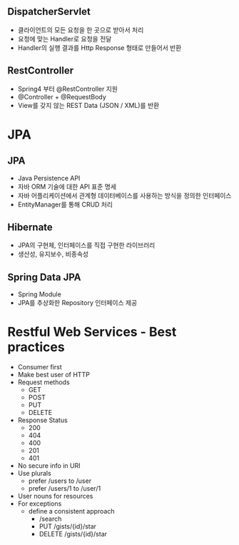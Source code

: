 ## DispatcherServlet
- 클라이언트의 모든 요청을 한 곳으로 받아서 처리
- 요청에 맞는 Handler로 요청을 전달
- Handler의 실행 결과를 Http Response 형태로 만들어서 반환

## RestController
- Spring4 부터 @RestController 지원
- @Controller + @RequestBody
- View를 갖지 않는 REST Data (JSON / XML)를 반환

# JPA
## JPA
- Java Persistence API
- 자바 ORM 기술에 대한 API 표준 명세
- 자바 어플리케이션에서 관계형 데이터베이스를 사용하는 방식을 정의한 인터페이스
- EntityManager를 통해 CRUD 처리

## Hibernate
- JPA의 구현체, 인터페이스를 직접 구현한 라이브러리
- 생산성, 유지보수, 비종속성

## Spring Data JPA
- Spring Module
- JPA를 추상화한 Repository 인터페이스 제공

# Restful Web Services - Best practices
- Consumer first
- Make best user of HTTP
- Request methods
    - GET
    - POST
    - PUT
    - DELETE
- Response Status
    - 200
    - 404
    - 400
    - 201
    - 401
- No secure info in URI
- Use plurals
    - prefer /users to /user
    - prefer /users/1 to /user/1
- User nouns for resources
- For exceptions
    - define a consistent approach
        - /search
        - PUT /gists/{id}/star
        - DELETE /gists/{id}/star
